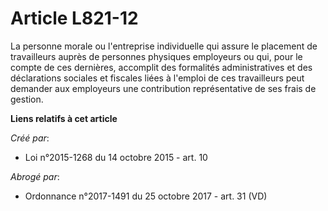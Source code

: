 # Article L821-12

La personne morale ou l'entreprise individuelle qui assure le placement de travailleurs auprès de personnes physiques
employeurs ou qui, pour le compte de ces dernières, accomplit des formalités administratives et des déclarations sociales et
fiscales liées à l'emploi de ces travailleurs peut demander aux employeurs une contribution représentative de ses frais de
gestion.

**Liens relatifs à cet article**

_Créé par_:

  - Loi n°2015-1268 du 14 octobre 2015 - art. 10

_Abrogé par_:

  - Ordonnance n°2017-1491 du 25 octobre 2017 - art. 31 (VD)
